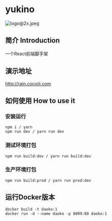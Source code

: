 # yukino
![logo@2x.jpeg](https://i.loli.net/2019/08/23/gp1HfGPwKsW9BZO.jpg)
## 简介 Introduction
一个React前端脚手架

## 演示地址
http://rain.cocoiii.com

## 如何使用 How to use it
### 安装运行
```bush
npm i / yarn 
npm run dev / yarn run dev
```

### 测试环境打包
```bush
npm run build:dev / yarn run build:dev
```

### 生产环境打包
```bush
npm run build:prod / yarn run prod:dev
```

## 运行Docker版本
```bush
docker build -t daoko:1
docker run -d --name daoko -p 8099:80 daoko:1
```